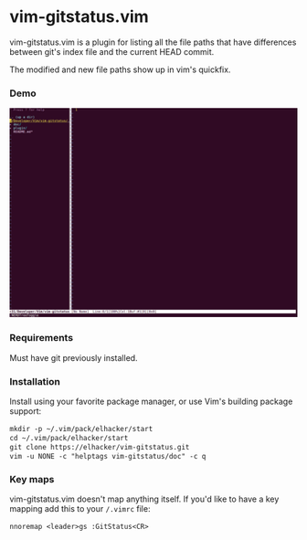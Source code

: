 # vim-gitstatus.vim

vim-gitstatus.vim is a plugin for listing all the file paths that have
differences between git's index file and the current HEAD commit.

The modified and new file paths show up in vim's quickfix.

### Demo

![GitStatus demo](demo.gif)

### Requirements
Must have git previously installed.

### Installation

Install using your favorite package manager, or use Vim's building
package support:

    mkdir -p ~/.vim/pack/elhacker/start
    cd ~/.vim/pack/elhacker/start
    git clone https://elhacker/vim-gitstatus.git
    vim -u NONE -c "helptags vim-gitstatus/doc" -c q

### Key maps

vim-gitstatus.vim doesn't map anything itself. If you'd like to have a
key mapping add this to your `/.vimrc` file:

    nnoremap <leader>gs :GitStatus<CR>
